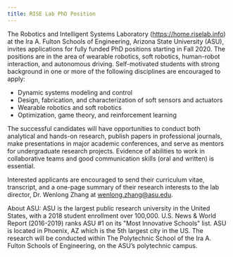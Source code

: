 ```yaml
---
title: RISE Lab PhD Position
---
```


The Robotics and Intelligent Systems Laboratory (https://home.riselab.info) at the Ira A. Fulton Schools of Engineering, Arizona State University (ASU), invites applications for fully funded PhD positions starting in Fall 2020. The positions are in the area of wearable robotics, soft robotics, human-robot interaction, and autonomous driving. Self-motivated students with strong background in one or more of the following disciplines are encouraged to apply: 

* Dynamic systems modeling and control
* Design, fabrication, and characterization of soft sensors and actuators
* Wearable robotics and soft robotics
* Optimization, game theory, and reinforcement learning 

The successful candidates will have opportunities to conduct both analytical and hands-on research, publish papers in professional journals, make presentations in major academic conferences, and serve as mentors for undergraduate research projects. Evidence of abilities to work in collaborative teams and good communication skills (oral and written) is essential. 

Interested applicants are encouraged to send their curriculum vitae, transcript, and a one-page summary of their research interests to the lab director, Dr. Wenlong Zhang at wenlong.zhang@asu.edu. 
 
About ASU: ASU is the largest public research university in the United States, with a 2018 student enrollment over 100,000. U.S. News & World Report (2016-2019) ranks ASU #1 on its "Most Innovative Schools" list. ASU is located in Phoenix, AZ which is the 5th largest city in the US. The research will be conducted within The Polytechnic School of the Ira A. Fulton Schools of Engineering, on the ASU’s polytechnic campus.
